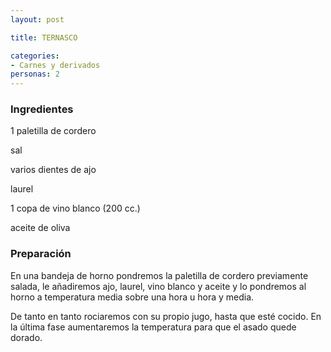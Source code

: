 ```yaml
---
layout: post

title: TERNASCO

categories:
- Carnes y derivados
personas: 2 
---
```


<h3>Ingredientes</h3>
1 paletilla de cordero

sal

varios dientes de ajo

laurel

1 copa de vino blanco (200 cc.)

aceite de oliva

<h3>Preparación</h3>
En una bandeja de horno pondremos la paletilla de cordero previamente salada, le añadiremos ajo, laurel, vino blanco y aceite y lo pondremos al horno a temperatura media sobre una hora u hora y media.

De tanto en tanto rociaremos con su propio jugo, hasta que esté cocido. En la última fase aumentaremos la temperatura para que el asado quede dorado.